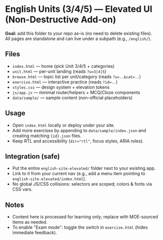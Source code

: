 # English Units (3/4/5) — Elevated UI (Non-Destructive Add-on)

**Goal:** add this folder to your repo as-is (no need to delete existing files).  
All pages are standalone and can live under a subpath (e.g., `/english/`).

## Files
- `index.html` — home (pick Unit 3/4/5 + categories)
- `unit.html` — per-unit landing (reads `?u=3|4|5`)
- `browse.html` — topic list per unit/category (reads `?u=..&cat=..`)
- `exercise.html` — interactive practice (reads `?id=..`)
- `styles.css` — design system + elevation tokens
- `js/app.js` — minimal router/helpers + MCQ/Cloze components
- `data/sample/` — sample content (non-official placeholders)

## Usage
- Open `index.html` locally or deploy under your site.
- Add more exercises by appending to `data/sample/index.json` and creating matching `{id}.json` files.
- Keep RTL and accessibility (`dir="rtl"`, focus styles, ARIA roles).

## Integration (safe)
- Put the entire `english-site-elevated/` folder next to your existing app.
- Link to it from your current nav (e.g., add a menu item pointing to `english-site-elevated/index.html`).
- No global JS/CSS collisions: selectors are scoped; colors & fonts via CSS vars.

## Notes
- Content here is processed for learning only; replace with MOE-sourced items as needed.
- To enable "Exam mode": toggle the switch in `exercise.html` (hides immediate feedback).
